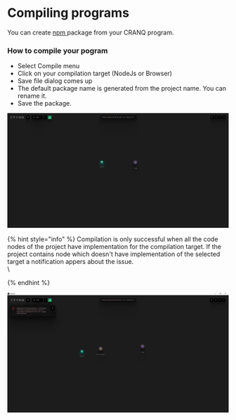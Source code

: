 # Compiling programs

You can create [npm ](https://www.npmjs.com/)package from your CRANQ program.

### How to compile your pogram

* Select Compile menu
* Click on your compilation target (NodeJs or Browser)
* Save file dialog comes up
* The default package name is generated from the project name. You can rename it.
* Save the package.

![](../../.gitbook/assets/Compilation.gif)

{% hint style="info" %}
Compilation is only successful when all the code nodes of the project have implementation for the compilation target. If the project contains node which doesn't have implementation of the selected target a notification appers about the issue.\
\

{% endhint %}

![](<../../.gitbook/assets/image (4).png>)
